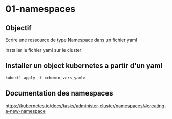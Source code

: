 # 01-namespaces 

## Objectif
Ecrire une ressource de type Namespace dans un fichier yaml

Installer le fichier yaml sur le cluster

## Installer un object kubernetes a partir d'un yaml

```shell
kubectl apply -f <chemin_vers_yaml>
```

## Documentation des namespaces
https://kubernetes.io/docs/tasks/administer-cluster/namespaces/#creating-a-new-namespace